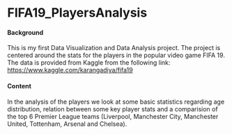# FIFA19_PlayersAnalysis

#### Background
This is my first Data Visualization and Data Analysis project.
The project is centered around the stats for the players in the popular video game FIFA 19. The data is provided from Kaggle from the following link:
https://www.kaggle.com/karangadiya/fifa19

#### Content
In the analysis of the players we look at some basic statistics regarding age distribution, relation between some key player stats and a comparision of the top 6 Premier League teams (Liverpool, Manchester City, Manchester United, Tottenham, Arsenal and Chelsea).
